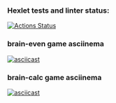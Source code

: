 ### Hexlet tests and linter status:
[![Actions Status](https://github.com/Heaven-Tonight/frontend-project-44/actions/workflows/hexlet-check.yml/badge.svg)](https://github.com/Heaven-Tonight/frontend-project-44/actions)

### brain-even game asciinema
[![asciicast](https://asciinema.org/a/i3oov5AzNsTsp0XSPKBe2V9wF.svg)](https://asciinema.org/a/i3oov5AzNsTsp0XSPKBe2V9wF)

### brain-calc game asciinema
[![asciicast](https://asciinema.org/a/i3oov5AzNsTsp0XSPKBe2V9wF.svg)](https://asciinema.org/a/yF6itu5PO3xdkxlyA2pS4ZGFD)